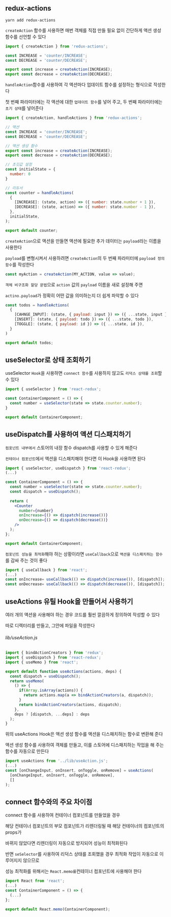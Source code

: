 ## redux-actions
```
yarn add redux-actions
```
  
`createAction` 함수를 사용하면 매번 객체를 직접 만들 필요 없이 간단하게 액션 생성 함수를 선언할 수 있다  
  
```jsx
import { createAction } from 'redux-actions';

const INCREASE = 'counter/INCREASE';
const DECREASE = 'counter/DECREASE';

export const increase = createAction(INCREASE);
export const decrease = createAction(DECREASE);
```
  
`handleAction`함수를 사용하여 각 액션마다 업데이트 함수를 설정하는 형식으로 작성한다  
  
첫 번째 파라미터에는 각 액션에 대한 `업데이트 함수`를 넣어 주고, 두 번째 파라미터에는 `초기 상태`를 넣어준다  
  
```jsx
import { createAction, handleActions } from 'redux-actions';

// 액션
const INCREASE = 'counter/INCREASE';
const DECREASE = 'counter/DECREASE';

// 액션 생성 함수
export const increase = createAction(INCREASE);
export const decrease = createAction(DECREASE);

// 초깃값 설정
const initialState = {
  number: 0
}

// 리듀서
const counter = handleActions(
  {
    [INCREASE]: (state, action) => ({ number: state.number + 1 }),
    [DECREASE]: (state, action) => ({ number: state.number - 1 }),
  },
  initialState,
);

export default counter;
```
  
`createAction`으로 액션을 만들면 액션에 필요한 추가 데이터는 `payload`라는 이름을 사용한다  
  
`payload`를 변형시켜서 사용하려면 `createAction`의 두 번째 파라미터에 `payload 정의 함수`를 작성한다  
  
```jsx
const myAction = createAction(MY_ACTION, value => value);
```
  
`객체 비구조화 할당 문법`으로 `action` 값의 `payload` 이름을 새로 설정해 주면  
  
`actino.payload`가 정확히 어떤 값을 의미하는지 더 쉽게 파악할 수 있다  
  
```jsx
const todos = handleActions(
  {
    [CAHNGE_INPUT]: (state, { payload: input }) => ({ ...state, input }),
    [INSERT]: (state, { payload: todo }) => ({ ...state, todo }),
    [TOGGLE]: (state, { payload: id }) => ({ ...state, id }),
  }
)

export default todos;
```  
  
## useSelector로 상태 조회하기
  
useSelector `Hook`을 사용하면 `connect 함수`를 사용하지 않고도 `리덕스 상태를 조회`할 수 있다  
  
```jsx
import { useSelector } from 'react-redux';

const ContainerComponent = () => {
  const number = useSelector(state => state.counter.number);
}

export default ContainerComponent;
```
  
## useDispatch를 사용하여 액션 디스패치하기
  
`컴포넌트 내부에서` 스토어의 내장 함수 dispatch를 사용할 수 있게 해준다  
  
`컨테이너 컴포넌트`에서 액션을 디스패치해야 한다면 이 Hook을 사용하면 된다  
  
```jsx
import { useSelector, useDispatch } from 'react-redux';
(...)

const ContainerComponent = () => {
  const number = useSelector(state => state.counter.number);
  const dispatch = useDispatch();
  
  return (
    <Counter 
      number={number}
      onIncrease={() => dispatch(increase())}
      onDecrease={() => dispatch(decrease())}
    />
  );
};

export default ContainerComponent;
```

`컴포넌트 성능을 최적화`해야 하는 상황이라면 `useCallback`으로 `액션을 디스패치하는 함수`를 감싸 주는 것이 좋다  
  
```jsx
import { useCallback } from 'react';
(...)
const onIncrease= useCallback(() => dispatch(increase()), [dispatch]); 
const onDecrease= useCallback(() => dispatch(decrease()), [dispatch]); 
```
  
## useActions 유틸 Hook을 만들어서 사용하기
  
여러 개의 액션을 사용해야 하는 경우 코드를 훨씬 깔끔하게 정의하여 작성할 수 있다  
  
따로 디렉터리를 만들고, 그안에 파일을 작성한다  
  
###### lib/useAction.js
```jsx
import { bindActionCreators } from 'redux';
import { useDispatch } from 'react-redux';
import { useMemo } from 'react';

export default function useActions(actions, deps) {
  const dispatch = useDispatch();
  return useMemo(
    () => {
      if(Array.isArray(actions)) {
        return actions.map(a => bindActionCreators(a, dispatch));
      }
      return bindActionCreators(actions, dispatch);
    },
    deps ? [dispatch, ...deps] : deps
  );
}
```
  
위의 useActions Hook은 액션 생성 함수를 액션을 디스패치하는 함수로 변환해 준다  
  
액션 생성 함수를 사용하여 객체를 만들고, 이를 스토어에 디스패치하는 작업을 해 주는 함수를 자동으로 만든다  
  
```jsx
import useActions from '../lib/useAction.js';
(...)
const [onChangeInput, onInsert, onToggle, onRemove] = useActions(
  [onChangeInput, onInsert, onToggle, onRemove],
  []
);
```
  
## connect 함수와의 주요 차이점
  
connect 함수를 사용하여 컨테이너 컴포넌트를 만들었을 경우  
  
해당 컨테이너 컴포넌트의 부모 컴포넌트가 리렌더링될 때 해당 컨테이너의 컴포넌트의 props가  
  
바뀌지 않았다면 리렌더링이 자동으로 방지되어 성능이 최적화된다  
  
반면 `seSelector`를 사용하여 리덕스 상태를 조회했을 경우 최적화 작업이 자동으로 이루어지지 않으므로  
  
성능 최적화를 위해서는 `React.memo를`컨테이너 컴포넌트에 사용해야 한다  
  
```jsx
import React from 'react';
(...)
const ContainerComponent = () => {
  (...)
};

export default React.memo(ContainerComponent);
```
